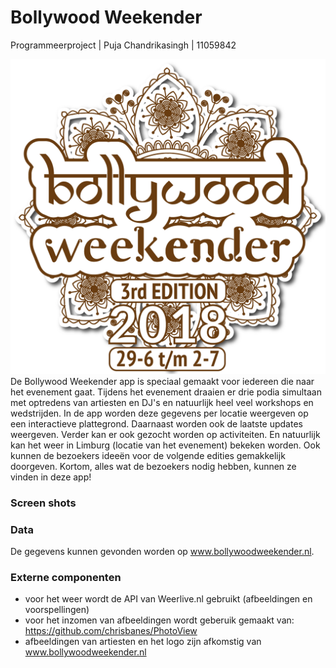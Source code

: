 #  Bollywood Weekender
Programmeerproject | Puja Chandrikasingh | 11059842

![Alternative Text](doc/Logo.png) De Bollywood Weekender app is speciaal gemaakt voor iedereen die naar het evenement gaat. Tijdens het evenement draaien er drie podia simultaan met optredens van artiesten en DJ's en natuurlijk heel veel workshops en wedstrijden. In de app worden deze gegevens per locatie weergeven op een interactieve plattegrond. Daarnaast worden ook de laatste updates weergeven. Verder kan er ook gezocht worden op activiteiten. En natuurlijk kan het weer in Limburg (locatie van het evenement) bekeken worden. Ook kunnen de bezoekers ideeën voor de volgende edities gemakkelijk doorgeven. Kortom, alles wat de bezoekers nodig hebben, kunnen ze vinden in deze app!

### Screen shots

### Data
De gegevens kunnen gevonden worden op www.bollywoodweekender.nl.

### Externe componenten
- voor het weer wordt de API van Weerlive.nl gebruikt (afbeeldingen en voorspellingen)
- voor het inzomen van afbeeldingen wordt geberuik gemaakt van: https://github.com/chrisbanes/PhotoView
- afbeeldingen van artiesten en het logo zijn afkomstig van www.bollywoodweekender.nl

